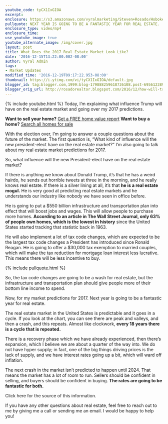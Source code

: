 ```yaml
---
youtube_code: tyCX1IxGIOA
excerpt:
enclosure: https://s3.amazonaws.com/vyralmarketing/Steven+Rosado/Hoboken+Real+Estate+Trump+Market+Predictions.mp4
pullquote: NEXT YEAR IS GOING TO BE A FANTASTIC YEAR FOR REAL ESTATE.
enclosure_type: video/mp4
enclosure_time:
use_youtube_image: true
youtube_alternate_image: /img/cover.jpg
layout: post
title: What Does the 2017 Real Estate Market Look Like?
date: '2016-12-15T13:22:00.002-08:00'
author: Vyral Admin
tags:
- Market Updates
modified_time: '2016-12-19T09:17:22.953-08:00'
thumbnail: https://i.ytimg.com/vi/tyCX1IxGIOA/default.jpg
blogger_id: tag:blogger.com,1999:blog-179888259618736108.post-6956123896528472229
blogger_orig_url: http://rosadorealtor.blogspot.com/2016/12/how-will-trump-affect-real-estate-market.html
---
```

{% include youtube.html %}
Today, I’m explaining what influence Trump will have on the real estate market and going over my 2017 predictions.

**Want to sell your home?** <a href="http://rosadorealtor.blogspot.com/p/free-home-value-report.html" target="_blank">Get a FREE home value report</a>
**Want to buy a home?** <a href="http://stevenrosado.kw.com/listings-search/#/398466887" target="_blank">Search all homes for sale</a>

With the election over, I’m going to answer a couple questions about the future of the market. The first question is, “What kind of influence will the new president-elect have on the real estate market?” I’m also going to talk about my real estate market predictions for 2017.

So, what influence will the new President-elect have on the real estate market?

If there is anything we know about Donald Trump, it’s that he has a weird hairdo, he sends out horrible tweets at three in the morning, and he really knows real estate. If there is a silver lining at all, it’s that **he is a real estate mogul.** He is very good at predicting real estate markets and he understands our industry like nobody we have seen in office before.

 He is going to put a $550 billion infrastructure and transportation plan into effect that will boost jobs and wages. This will allow people to purchase more homes. **According to an article in The Wall Street Journal, only 63% of people own homes, which is the lowest in history** since the United States started tracking that statistic back in 1963.

He will also implement a lot of tax code changes, which are expected to be the largest tax code changes a President has introduced since Ronald Reagan. He is going to offer a $30,000 tax exemption to married couples, which will make the tax reduction for mortgage loan interest less lucrative. This means there will be less incentive to buy.

{% include pullquote.html %}

So, the tax code changes are going to be a wash for real estate, but the infrastructure and transportation plan should give people more of their bottom line income to spend.

Now, for my market predictions for 2017. Next year is going to be a fantastic year for real estate.

The real estate market in the United States is predictable and it goes in a cycle. If you look at the chart, you can see there are peak and valleys, and then a crash, and this repeats. Almost like clockwork, **every 18 years there is a cycle that is repeated.**

There is a recovery phase which we have already experienced, then there’s expansion, which I believe we are about a quarter of the way into. We do not have hyper supply; in fact, one of the big things driving prices is the lack of supply, and we have interest rates going up a bit, which will ward off inflation.

The next crash in the market isn’t predicted to happen until 2024. That means the market has a lot of room to run. Sellers should be confident in selling, and buyers should be confident in buying. **The rates are going to be fantastic for both.**

 Click here for the source of this information.

If you have any other questions about real estate, feel free to reach out to me by giving me a call or sending me an email. I would be happy to help you!
